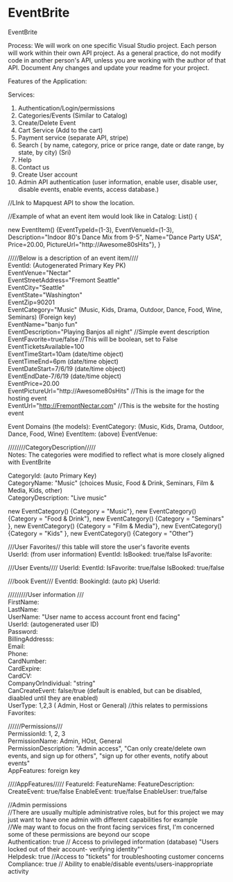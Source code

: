 # EventBrite
EventBrite


Process:
We will work on one specific Visual Studio project.
Each person will work within their own API project.
As a general practice, do not modify code in another person's API, unless you are working with the author of that API.
Document Any changes and update your readme for your project.

Features of the Application:




Services:

1. Authentication/Login/permissions
2. Categories/Events (Similar to Catalog) 
3. Create/Delete Event
4. Cart Service (Add to the cart)
5. Payment service  (separate API, stripe)
6. Search ( by name, category, price or price range, date or date range, by state, by city) (Sri)
7. Help
8. Contact us
9. Create User account
10. Admin API authentication (user information, enable user, disable user, disable events, enable events, access database.)

//LInk to Mapquest API to show the location.


//Example of what an event item would look like in Catalog:
List<EventItem>()
{

new EventItem() {EventTypeId=(1-3), 
                 EventVenueId=(1-3), 
                 Description="Indoor 80's Dance Mix from 9-5",
                 Name="Dance Party USA", 
                 Price=20.00,
                 PictureUrl="http://Awesome80sHits"},
}



/////Below is a description of an event item//// </br>
EventId: (Autogenerated Primary Key PK)</br>
EventVenue="Nectar" </br>
EventStreetAddress="Fremont Seattle" </br>
EventCity="Seattle"</br>
EventState="Washington"</br>
EventZip=90201 </br>
EventCategory="Music" (Music, Kids, Drama, Outdoor, Dance, Food, Wine, Seminars)   (Foreign key) </br>
EventName="banjo fun" </br>
EventDescription="Playing Banjos all night"  //Simple event description </br>
EventFavorite=true/false         //This will be boolean, set to False </br>
EventTicketsAvailable=100 </br>
EventTimeStart=10am (date/time object) </br>
EventTimeEnd=6pm (date/time object) </br>
EventDateStart=7/6/19 (date/time object) </br>
EventEndDate-7/6/19 (date/time object) </br>
EventPrice=20.00  </br>
EventPictureUrl="http://Awesome80sHits"     //This is the image for the hosting event </br>
EventUrl="http://FremontNectar.com"     //This is the website for the hosting event </br>

Event Domains (the models):
EventCategory:   (Music, Kids, Drama, Outdoor, Dance, Food, Wine)
EventItem: (above)
EventVenue:  



////////CategoryDescription/////</br>
Notes: The categories were modified to reflect what is more closely aligned with EventBrite</br>


CategoryId: (auto Primary Key) </br>
CategoryName: "Music" (choices Music, Food & Drink, Seminars, Film & Media, Kids, other) </br>
CategoryDescription: "Live music" </br>


new EventCategory() {Category = "Music"},
new EventCategory() {Category = "Food & Drink"},
new EventCategory() {Category = "Seminars" },
new EventCategory() {Category = "Film & Media"},
new EventCategory() {Category = "Kids" },
new EventCategory() {Category = "Other"}

///User Favorites//   this table will store the user's favorite events</br>
UserId: (from user information)
EventId: 
IsBooked: true/false
IsFavorite: 


///User Events////
UserId:
EventId:
IsFavorite: true/false
IsBooked: true/false


///book Event///
EventId:
BookingId:  (auto pk)
UserId:  


/////////User information ///</br>
FirstName: </br>
LastName: </br>
UserName: "User name to access account front end facing" </br>
UserId:  (autogenerated user ID)  </br>
Password: </br>
BillingAddresss: </br>
Email: </br>
Phone: </br>
CardNumber: </br>
CardExpire: </br>
CardCV: </br>
CompanyOrIndividual: "string" </br>
CanCreateEvent: false/true (default is enabled, but can be disabled, diaabled until they are enabled) </br>
UserType:  1,2,3 ( Admin, Host or General) //this relates to permissions </br>
Favorites: 



//////Permissions///</br>
PermissionId: 1, 2, 3 </br>
PermissionName: Admin, HOst, General </br>
PermissionDescription:   "Admin access", "Can only create/delete own events, and sign up for others", "sign up for other events, notify about events" </br>
AppFeatures: foreign key


////AppFeatures/////
FeatureId:
FeatureName:
FeatureDescription:
CreateEvent: true/false
EnableEvent: true/false
EnableUser: true/false








//Admin permissions </br>
//There are usually multiple administrative roles, but for this project we may just want to have one admin with different capabilities for example </br>
//We may want to focus on the front facing services first, I'm concerned some of these permissions are beyond our scope </br>
Authentication: true // Access to privileged information (database) "Users locked out of their account- verifying identity"" </br>
Helpdesk: true //Access to "tickets" for troubleshooting customer concerns </br>
Compliance: true // Ability to enable/disable events/users-inappropriate activity </br>











